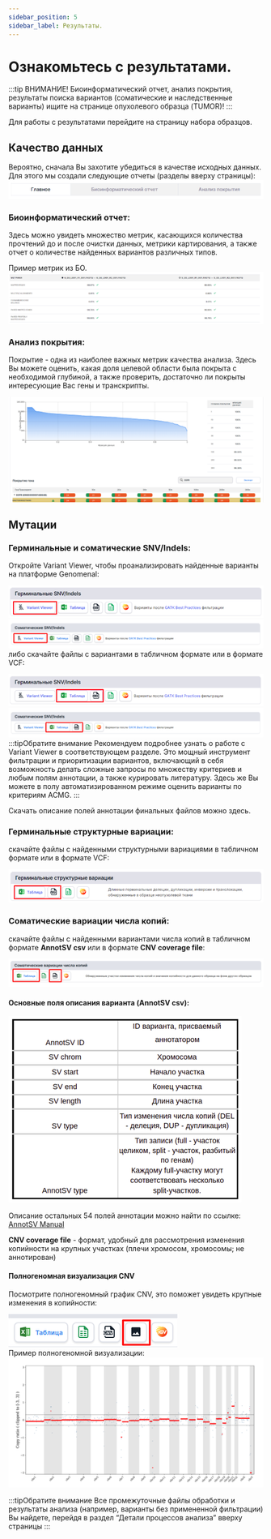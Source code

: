 ```yaml
---
sidebar_position: 5
sidebar_label: Результаты.
---
```


# Ознакомьтесь с результатами.

:::tip ВНИМАНИЕ!
Биоинформатический отчет, анализ покрытия, результаты поиска вариантов (соматические и наследственные варианты) ищите на странице опухолевого образца (TUMOR)!
:::

Для работы с результатами перейдите на страницу набора образцов.  

## Качество данных
Вероятно, сначала Вы захотите убедиться в качестве исходных данных. Для этого мы создали следующие отчеты (разделы вверху страницы):  
![](/img/version_1.02/bioinf.png)

### Биоинформатический отчет:
Здесь можно увидеть множество метрик, касающихся количества прочтений до и после очистки данных, метрики картирования, а также отчет о количестве найденных вариантов различных типов.

Пример метрик из БО.  
![](/img/version_1.02/TN_metrics.png)

### Анализ покрытия:
Покрытие - одна из наиболее важных метрик качества анализа. Здесь Вы можете оценить, какая доля целевой области была покрыта с необходимой глубиной, а также проверить, достаточно ли покрыты интересующие Вас гены и транскрипты.  

![](/img/version_1.02/coverage.png)


## Мутации
### Герминальные и соматические SNV/Indels:
Откройте Variant Viewer, чтобы проанализировать найденные варианты на платформе Genomenal:

![](/img/version_1.02/g_vv.png)
![](/img/version_1.02/somatic_snv_VV.png)
либо скачайте файлы с вариантами в табличном формате или в формате VCF:

![](/img/version_1.02/g_csv.png)
![](/img/version_1.02/somatic_snv_table.png)
:::tipОбратите внимание 
Рекомендуем подробнее узнать о работе с Variant Viewer в соответствующем разделе. Это мощный инструмент фильтрации и приоритизации вариантов, включающий в себя возможность делать сложные запросы по множеству критериев и любым полям аннотации, а также курировать литературу. Здесь же Вы можете в полу автоматизированном режиме оценить варианты по критериям ACMG.
:::

Скачать описание полей аннотации финальных файлов можно здесь.


### Герминальные структурные вариации: 
скачайте файлы с найденными структурными вариациями в табличном формате или в формате VCF:

![](/img/version_1.02/g_sv.png)

### Соматические вариации числа копий:
скачайте файлы с найденными вариантами числа копий в табличном формате **AnnotSV csv** или в формате **CNV coverage file**:

![](/img/version_1.02/Somatic_CNV.png)

#### Основные поля описания варианта (AnnotSV csv):  
![annotsv](/img/version_1.02/annot_sv_table.png)


Описание остальных 54 полей аннотации можно найти по ссылке: [AnnotSV Manual](https://lbgi.fr/AnnotSV/Documentation/README.AnnotSV_latest.pdf)


**CNV coverage file** - формат, удобный для рассмотрения изменения копийности на крупных участках (плечи хромосом, хромосомы; не аннотирован)

#### Полногеномная визуализация CNV
Посмотрите полногеномный график CNV, это поможет увидеть крупные изменения в копийности:  

![](/img/version_1.02/Somatic_CNV_plot.png)  
Пример полногеномной визуализации:  
![](/img/version_1.02/cnv_plot.png)

:::tipОбратите внимание
Все промежуточные файлы обработки и результаты анализа (например, варианты без примененной фильтрации) Вы найдете, перейдя в раздел “Детали процессов анализа” вверху страницы
:::
